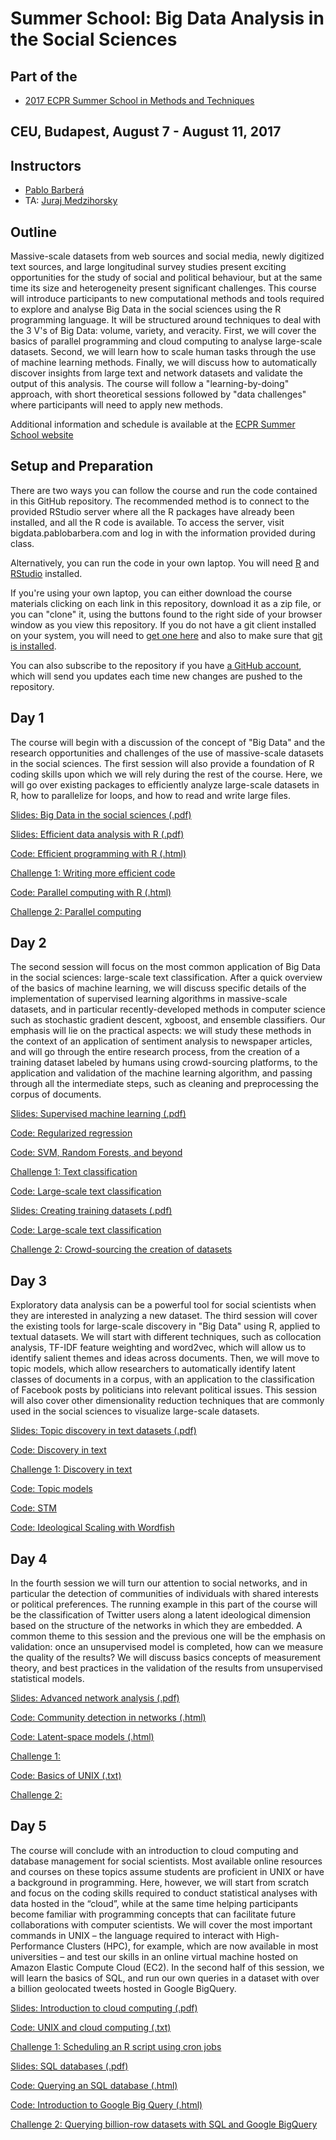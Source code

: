# Summer School: Big Data Analysis in the Social Sciences

## Part of the 
* [2017 ECPR Summer School in Methods and Techniques](https://ecpr.eu/Events/PanelDetails.aspx?PanelID=7061&EventID=116)

## CEU, Budapest, August 7 - August 11, 2017

## Instructors

* [Pablo Barber&aacute;](http://pablobarbera.com/)
* TA: [Juraj Medzihorsky](http://pds.ceu.edu/people/juraj-medzihorsky)

## Outline

Massive-scale datasets from web sources and social media, newly digitized text sources, and large longitudinal survey studies present exciting opportunities for the study of social and political behaviour, but at the same time its size and heterogeneity present significant challenges. This course will introduce participants to new computational methods and tools required to explore and analyse Big Data in the social sciences using the R programming language. It will be structured around techniques to deal with the 3 V's of Big Data: volume, variety, and veracity. First, we will cover the basics of parallel programming and cloud computing to analyse large-scale datasets. Second, we will learn how to scale human tasks through the use of machine learning methods. Finally, we will discuss how to automatically discover insights from large text and network datasets and validate the output of this analysis. The course will follow a "learning-by-doing" approach, with short theoretical sessions followed by "data challenges" where participants will need to apply new methods.

Additional information and schedule is available at the [ECPR Summer School website](https://ecpr.eu/Events/PanelDetails.aspx?PanelID=7061&EventID=116)

## Setup and Preparation

There are two ways you can follow the course and run the code contained in this GitHub repository. The recommended method is to connect to the provided RStudio server where all the R packages have already been installed, and all the R code is available. To access the server, visit bigdata.pablobarbera.com and log in with the information provided during class.

Alternatively, you can run the code in your own laptop. You will need [R](https://cran.r-project.org/) and [RStudio](https://www.rstudio.com/) installed.

If you're using your own laptop, you can either download the course materials clicking on each link in this repository, download it as a zip file, or you can "clone" it, using the buttons found to the right side of your browser window as you view this repository.  If you do not have a git client installed on your system, you will need to [get one here](https://git-scm.com/download/gui) and also to make sure that [git is installed](https://git-scm.com/downloads). 

You can also subscribe to the repository if you have [a GitHub account](https://github.com), which will send you updates each time new changes are pushed to the repository.

## Day 1

The course will begin with a discussion of the concept of "Big Data" and the research opportunities and challenges of the use of massive-scale datasets in the social sciences. The first session will also provide a foundation of R coding skills upon which we will rely during the rest of the course. Here, we will go over existing packages to efficiently analyze large-scale datasets in R, how to parallelize for loops, and how to read and write large files.

[Slides: Big Data in the social sciences (.pdf)](day1/slides-big-data.pdf)

[Slides: Efficient data analysis with R (.pdf)](day1/slides-parallel.pdf)

[Code: Efficient programming with R (.html)](html/day1/01-efficient-programming.html)

[Challenge 1: Writing more efficient code](day1/challenge1.Rmd)

[Code: Parallel computing with R (.html)](html/day1/02-parallel-computing.html)

[Challenge 2: Parallel computing](day1/challenge2.Rmd)

## Day 2

The second session will focus on the most common application of Big Data in the social sciences: large-scale text classification. After a quick overview of the basics of machine learning, we will discuss specific details of the implementation of supervised learning algorithms in massive-scale datasets, and in particular recently-developed methods in computer science such as stochastic gradient descent, xgboost, and ensemble classifiers. Our emphasis will lie on the practical aspects: we will study these methods in the context of an application of sentiment analysis to newspaper articles, and will go through the entire research process, from the creation of a training dataset labeled by humans using crowd-sourcing platforms, to the application and validation of the machine learning algorithm, and passing through all the intermediate steps, such as cleaning and preprocessing the corpus of documents.

[Slides: Supervised machine learning (.pdf)](day2/slides-supervised-learning.pdf)

[Code: Regularized regression](html/day2/01-regularized-regression.html)

[Code: SVM, Random Forests, and beyond](html/day2/02-advanced-sml.html)

[Challenge 1: Text classification](day2/challenge1.Rmd)

[Code: Large-scale text classification](html/day2/03-big-text.html)

[Slides: Creating training datasets (.pdf)](day2/slides-crowdsourcing.pdf)

[Code: Large-scale text classification](html/day2/04-crowdsourcing.html)

[Challenge 2: Crowd-sourcing the creation of datasets](day2/challenge2.Rmd)

## Day 3

Exploratory data analysis can be a powerful tool for social scientists when they are interested in analyzing a new dataset. The third session will cover the existing tools for large-scale discovery in "Big Data" using R, applied to textual datasets. We will start with different techniques, such as collocation analysis, TF-IDF feature weighting and word2vec, which will allow us to identify salient themes and ideas across documents. Then, we will move to topic models, which allow researchers to automatically identify latent classes of documents in a corpus, with an application to the classification of Facebook posts by politicians into relevant political issues. This session will also cover other dimensionality reduction techniques that are commonly used in the social sciences to visualize large-scale datasets.

[Slides: Topic discovery in text datasets (.pdf)](day3/slides-text-discovery.pdf)

[Code: Discovery in text](day3/01-text-discovery.html)

[Challenge 1: Discovery in text](day3/challenge1.Rmd)

[Code: Topic models](day3/02-topic-models.html)

[Code: STM](day3/03-stm.html)

[Code: Ideological Scaling with Wordfish](day3/04-ideological-scaling.html)



## Day 4

In the fourth session we will turn our attention to social networks, and in particular the detection of communities of individuals with shared interests or political preferences. The running example in this part of the course will be the classification of Twitter users along a latent ideological dimension based on the structure of the networks in which they are embedded. A common theme to this session and the previous one will be the emphasis on validation: once an unsupervised model is completed, how can we measure the quality of the results? We will discuss basics concepts of measurement theory, and best practices in the validation of the results from unsupervised statistical models.


[Slides: Advanced network analysis (.pdf)](day4/slides-networks.pdf)

[Code: Community detection in networks (.html)](day4/01-community-detection.html)

[Code: Latent-space models (.html)](day4/02-latent-space.html)

[Challenge 1: ](day4/challenge1.Rmd)

[Code: Basics of UNIX (.txt)](day4/unix.txt)

[Challenge 2: ](day4/challenge2.Rmd)


## Day 5

The course will conclude with an introduction to cloud computing and database management for social scientists. Most available online resources and courses on these topics assume students are proficient in UNIX or have a background in programming. Here, however, we will start from scratch and focus on the coding skills required to conduct statistical analyses with data hosted in the “cloud”, while at the same time helping participants become familiar with programming concepts that can facilitate future collaborations with computer scientists. We will cover the most important commands in UNIX – the language required to interact with High-Performance Clusters (HPC), for example, which are now available in most universities – and test our skills in an online virtual machine hosted on Amazon Elastic Compute Cloud (EC2). In the second half of this session, we will learn the basics of SQL, and run our own queries in a dataset with over a billion geolocated tweets hosted in Google BigQuery.


[Slides: Introduction to cloud computing (.pdf)](day5/cloud-computing.pdf)

[Code: UNIX and cloud computing (.txt)](day5/unix-cloud.txt)

[Challenge 1: Scheduling an R script using cron jobs](day5/challenge1.Rmd)

[Slides: SQL databases (.pdf)](day5/sql-slides.pdf)

[Code: Querying an SQL database (.html)](day5/01-sql.Rmd)

[Code: Introduction to Google Big Query (.html)](day5/02-bigquery.Rmd)

[Challenge 2: Querying billion-row datasets with SQL and Google BigQuery](day5/challenge2.Rmd)












